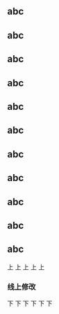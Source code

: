 ## abc
## abc
## abc
## abc
## abc
## abc
## abc
## abc
## abc
## abc
## abc



上
上
上
上
上
### 线上修改
下
下
下
下
下
下

